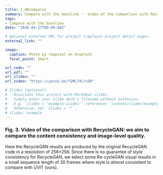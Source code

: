 ```yaml
---
title: 3_HRcompare2
summary: Compare with the baseline -- Video of the comparison with RecycleGAN. 
tags:
- Compare with the baseline
date: "2016-04-27T00:00:00Z"

# Optional external URL for project (replaces project detail page).
external_link: ""

image:
  caption: Photo by rawpixel on Unsplash
  focal_point: Smart

url_code: ""
url_pdf: ""
url_slides: ""
url_video: "https://youtu.be/f2ML74LYcO8"

# Slides (optional).
#   Associate this project with Markdown slides.
#   Simply enter your slide deck's filename without extension.
#   E.g. `slides = "example-slides"` references `content/slides/example-slides.md`.
#   Otherwise, set `slides = ""`.
# slides: example
---
```


### Fig. 3. Video of the comparison with RecycleGAN: we aim to compare the content consistency and image-level quality. 
Here the RecycleGAN results are produced by the original RecycleGAN code in a resolution of 256×256. Since there is no guarantee of style consistency for RecycleGAN, we select some Re-cycleGAN visual results in a small sequence length of 30 frames where style is almost consistent to compare with UVIT (ours).
